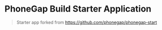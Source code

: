 # PhoneGap Build Starter Application

> Starter app forked from https://github.com/phonegap/phonegap-start
